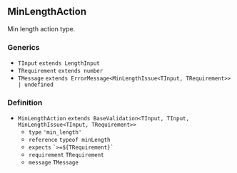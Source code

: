 MinLengthAction
---------------

Min length action type.

### Generics

*   `TInput` `extends LengthInput`
*   `TRequirement` `extends number`
*   `TMessage` `extends ErrorMessage<MinLengthIssue<TInput, TRequirement>> | undefined`

### Definition

*   `MinLengthAction` `extends BaseValidation<TInput, TInput, MinLengthIssue<TInput, TRequirement>>`
    *   `type` `'min_length'`
    *   `reference` `typeof minLength`
    *   `expects` `` `>=${TRequirement}` ``
    *   `requirement` `TRequirement`
    *   `message` `TMessage`